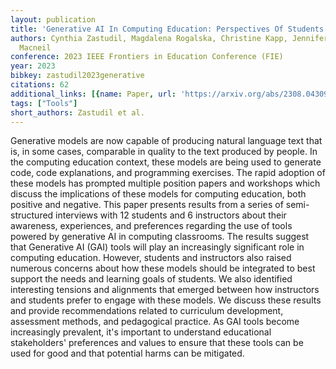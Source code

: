 ```yaml
---
layout: publication
title: 'Generative AI In Computing Education: Perspectives Of Students And Instructors'
authors: Cynthia Zastudil, Magdalena Rogalska, Christine Kapp, Jennifer Vaughn, Stephen
  Macneil
conference: 2023 IEEE Frontiers in Education Conference (FIE)
year: 2023
bibkey: zastudil2023generative
citations: 62
additional_links: [{name: Paper, url: 'https://arxiv.org/abs/2308.04309'}]
tags: ["Tools"]
short_authors: Zastudil et al.
---
```

Generative models are now capable of producing natural language text that is,
in some cases, comparable in quality to the text produced by people. In the
computing education context, these models are being used to generate code, code
explanations, and programming exercises. The rapid adoption of these models has
prompted multiple position papers and workshops which discuss the implications
of these models for computing education, both positive and negative. This paper
presents results from a series of semi-structured interviews with 12 students
and 6 instructors about their awareness, experiences, and preferences regarding
the use of tools powered by generative AI in computing classrooms. The results
suggest that Generative AI (GAI) tools will play an increasingly significant
role in computing education. However, students and instructors also raised
numerous concerns about how these models should be integrated to best support
the needs and learning goals of students. We also identified interesting
tensions and alignments that emerged between how instructors and students
prefer to engage with these models. We discuss these results and provide
recommendations related to curriculum development, assessment methods, and
pedagogical practice. As GAI tools become increasingly prevalent, it's
important to understand educational stakeholders' preferences and values to
ensure that these tools can be used for good and that potential harms can be
mitigated.
